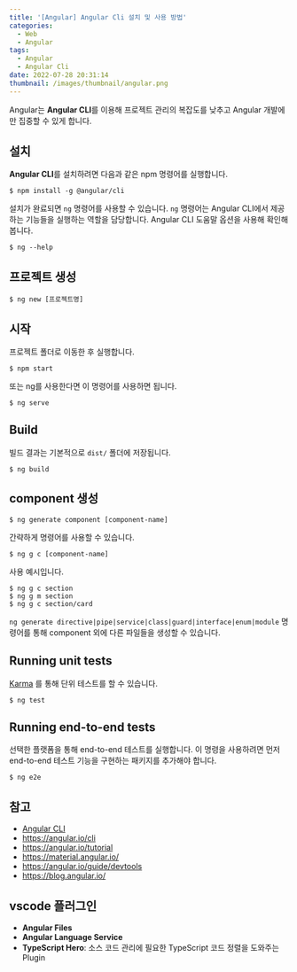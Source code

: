 ```yaml
---
title: '[Angular] Angular Cli 설치 및 사용 방법'
categories:
  - Web
  - Angular
tags:
  - Angular
  - Angular Cli
date: 2022-07-28 20:31:14
thumbnail: /images/thumbnail/angular.png
---
```


Angular는 **Angular CLI**를 이용해 프로젝트 관리의 복잡도를 낮추고 Angular 개발에만 집중할 수 있게 합니다.

## 설치

**Angular CLI**를 설치하려면 다음과 같은 npm 명령어를 실행합니다.

```shell
$ npm install -g @angular/cli
```

설치가 완료되면 `ng` 명령어를 사용할 수 있습니다. `ng` 명령어는 Angular CLI에서 제공하는 기능들을 실행하는 역할을 담당합니다.
Angular CLI 도움말 옵션을 사용해 확인해봅니다.

```shell
$ ng --help
```

## 프로젝트 생성

```shell
$ ng new [프로젝트명]
```

## 시작

프로젝트 폴더로 이동한 후 실행합니다.

```shell
$ npm start
```

또는 ng를 사용한다면 이 명령어를 사용하면 됩니다.

```shell
$ ng serve
```

## Build

빌드 결과는 기본적으로 `dist/` 폴더에 저장됩니다.

```shell
$ ng build
```

## component 생성

```shell
$ ng generate component [component-name]
```

간략하게 명령어를 사용할 수 있습니다.

```shell
$ ng g c [component-name]
```

사용 예시입니다.

```shell
$ ng g c section
$ ng g m section
$ ng g c section/card
```

`ng generate directive|pipe|service|class|guard|interface|enum|module` 명령어를 통해 component 외에 다른 파일들을 생성할 수 있습니다.

## Running unit tests

[Karma](https://karma-runner.github.io) 를 통해 단위 테스트를 할 수 있습니다.

```shell
$ ng test
```

## Running end-to-end tests

선택한 플랫폼을 통해 end-to-end 테스트를 실행합니다. 이 명령을 사용하려면 먼저 end-to-end 테스트 기능을 구현하는 패키지를 추가해야 합니다.

```shell
$ ng e2e
```

## 참고

- [Angular CLI](https://github.com/angular/angular-cli)
- https://angular.io/cli
- https://angular.io/tutorial
- https://material.angular.io/
- https://angular.io/guide/devtools
- https://blog.angular.io/

## vscode 플러그인

- **Angular Files**
- **Angular Language Service**
- **TypeScript Hero**: 소스 코드 관리에 필요한 TypeScript 코드 정렬을 도와주는 Plugin
